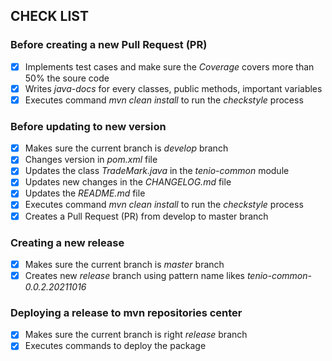 ## CHECK LIST

### Before creating a new Pull Request (PR)
- [x] Implements test cases and make sure the *Coverage* covers more than 50% the soure code  
- [x] Writes *java-docs* for every classes, public methods, important variables  
- [x] Executes command *mvn clean install* to run the *checkstyle* process  

### Before updating to new version
- [x] Makes sure the current branch is *develop* branch  
- [x] Changes version in *pom.xml* file  
- [x] Updates the class *TradeMark.java* in the *tenio-common* module  
- [x] Updates new changes in the *CHANGELOG.md* file  
- [x] Updates the *README.md* file  
- [x] Executes command *mvn clean install* to run the *checkstyle* process  
- [x] Creates a Pull Request (PR) from develop to master branch  

### Creating a new release
- [x] Makes sure the current branch is *master* branch  
- [x] Creates new *release* branch using pattern name likes *tenio-common-0.0.2.20211016*  

### Deploying a release to mvn repositories center
- [x] Makes sure the current branch is right *release* branch  
- [x] Executes commands to deploy the package  
